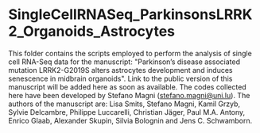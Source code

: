 # SingleCellRNASeq_ParkinsonsLRRK2_Organoids_Astrocytes

This folder contains the scripts employed to perform the analysis of single cell RNA-Seq data for the manuscript: "Parkinson’s disease associated mutation LRRK2-G2019S alters astrocytes development and induces senescence in midbrain organoids". Link to the public version of this manuscript will be added here as soon as available. The codes collected here have been developed by Stefano Magni (stefano.magni@uni.lu). The authors of the manuscript are: Lisa Smits, Stefano Magni, Kamil Grzyb, Sylvie Delcambre, Philippe Luccarelli, Christian Jäger, Paul M.A. Antony, Enrico Glaab, Alexander Skupin, Silvia Bolognin and Jens C. Schwamborn. 
